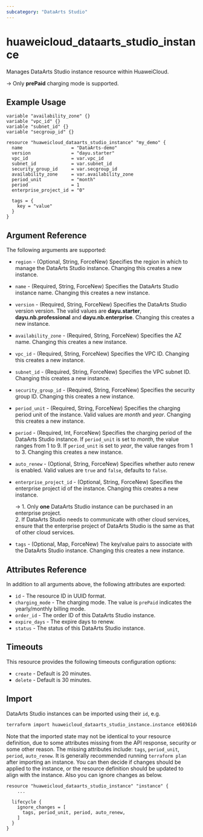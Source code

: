 ```yaml
---
subcategory: "DataArts Studio"
---
```


# huaweicloud_dataarts_studio_instance

Manages DataArts Studio instance resource within HuaweiCloud.

-> Only **prePaid** charging mode is supported.

## Example Usage

```hcl
variable "availability_zone" {}
variable "vpc_id" {}
variable "subnet_id" {}
variable "secgroup_id" {}

resource "huaweicloud_dataarts_studio_instance" "my_demo" {
  name                  = "DataArts-demo"
  version               = "dayu.starter"
  vpc_id                = var.vpc_id
  subnet_id             = var.subnet_id
  security_group_id     = var.secgroup_id
  availability_zone     = var.availability_zone
  period_unit           = "month"
  period                = 1
  enterprise_project_id = "0"

  tags = {
    key = "value"
  }
}
```

<!--markdownlint-disable MD033-->

## Argument Reference

The following arguments are supported:

* `region` - (Optional, String, ForceNew) Specifies the region in which to manage the DataArts Studio instance.
  Changing this creates a new instance.

* `name` - (Required, String, ForceNew) Specifies the DataArts Studio instance name. Changing this creates a new instance.

* `version` - (Required, String, ForceNew) Specifies the DataArts Studio version version.
  The valid values are **dayu.starter**, **dayu.nb.professional** and **dayu.nb.enterprise**.
  Changing this creates a new instance.

* `availability_zone` - (Required, String, ForceNew) Specifies the AZ name. Changing this creates a new instance.

* `vpc_id` - (Required, String, ForceNew) Specifies the VPC ID. Changing this creates a new instance.

* `subnet_id` - (Required, String, ForceNew) Specifies the VPC subnet ID. Changing this creates a new instance.

* `security_group_id` - (Required, String, ForceNew) Specifies the security group ID. Changing this creates a new instance.

* `period_unit` - (Required, String, ForceNew) Specifies the charging period unit of the instance.
  Valid values are *month* and *year*.
  Changing this creates a new instance.

* `period` - (Required, Int, ForceNew) Specifies the charging period of the DataArts Studio instance.
  If `period_unit` is set to *month*, the value ranges from 1 to 9.
  If `period_unit` is set to *year*, the value ranges from 1 to 3.
  Changing this creates a new instance.

* `auto_renew` - (Optional, String, ForceNew) Specifies whether auto renew is enabled.
  Valid values are `true` and `false`, defaults to `false`.

* `enterprise_project_id` - (Optional, String, ForceNew) Specifies the enterprise project id of the instance.
  Changing this creates a new instance.

  -> 1. Only **one** DataArts Studio instance can be purchased in an enterprise project.
  <br/> 2. If DataArts Studio needs to communicate with other cloud services, ensure that the enterprise project
    of DataArts Studio is the same as that of other cloud services.

* `tags` - (Optional, Map, ForceNew) The key/value pairs to associate with the DataArts Studio instance.
  Changing this creates a new instance.

## Attributes Reference

In addition to all arguments above, the following attributes are exported:

* `id` - The resource ID in UUID format.
* `charging_mode` - The charging mode. The value is `prePaid` indicates the yearly/monthly billing mode.
* `order_id` - The order ID of this DataArts Studio instance.
* `expire_days` - The expire days to renew.
* `status` - The status of this DataArts Studio instance.

## Timeouts

This resource provides the following timeouts configuration options:

* `create` - Default is 20 minutes.
* `delete` - Default is 30 minutes.

## Import

DataArts Studio instances can be imported using their `id`, e.g.

```sh
terraform import huaweicloud_dataarts_studio_instance.instance e60361de2cfd42d7a6b673f0ae58db82
```

Note that the imported state may not be identical to your resource definition, due to some attributes missing from the
API response, security or some other reason.
The missing attributes include: `tags`, `period_unit`, `period`, `auto_renew`.
It is generally recommended running `terraform plan` after importing an instance.
You can then decide if changes should be applied to the instance, or the resource definition should be updated to
align with the instance. Also you can ignore changes as below.

```
resource "huaweicloud_dataarts_studio_instance" "instance" {
    ...

  lifecycle {
    ignore_changes = [
      tags, period_unit, period, auto_renew,
    ]
  }
}
```
